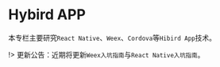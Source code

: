 # Hybird APP
本专栏主要研究`React Native`、`Weex`、`Cordova`等`Hibird App`技术。

!> 更新公告：近期将更新`Weex入坑指南`与`React Native入坑指南`。
